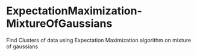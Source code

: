 # ExpectationMaximization-MixtureOfGaussians
 Find Clusters of data using Expectation Maximization algorithm on mixture of gaussians
